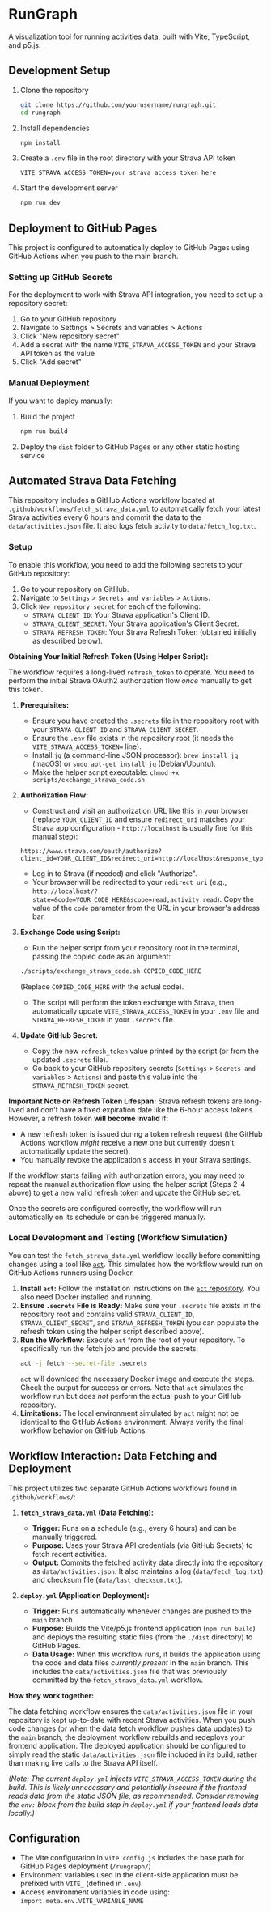 # RunGraph

A visualization tool for running activities data, built with Vite, TypeScript, and p5.js.

## Development Setup

1. Clone the repository
   ```bash
   git clone https://github.com/yourusername/rungraph.git
   cd rungraph
   ```

2. Install dependencies
   ```bash
   npm install
   ```

3. Create a `.env` file in the root directory with your Strava API token
   ```
   VITE_STRAVA_ACCESS_TOKEN=your_strava_access_token_here
   ```

4. Start the development server
   ```bash
   npm run dev
   ```

## Deployment to GitHub Pages

This project is configured to automatically deploy to GitHub Pages using GitHub Actions when you push to the main branch.

### Setting up GitHub Secrets

For the deployment to work with Strava API integration, you need to set up a repository secret:

1. Go to your GitHub repository
2. Navigate to Settings > Secrets and variables > Actions
3. Click "New repository secret"
4. Add a secret with the name `VITE_STRAVA_ACCESS_TOKEN` and your Strava API token as the value
5. Click "Add secret"

### Manual Deployment

If you want to deploy manually:

1. Build the project
   ```bash
   npm run build
   ```

2. Deploy the `dist` folder to GitHub Pages or any other static hosting service

## Automated Strava Data Fetching

This repository includes a GitHub Actions workflow located at `.github/workflows/fetch_strava_data.yml` to automatically fetch your latest Strava activities every 6 hours and commit the data to the `data/activities.json` file. It also logs fetch activity to `data/fetch_log.txt`.

### Setup

To enable this workflow, you need to add the following secrets to your GitHub repository:

1.  Go to your repository on GitHub.
2.  Navigate to `Settings` > `Secrets and variables` > `Actions`.
3.  Click `New repository secret` for each of the following:
    *   `STRAVA_CLIENT_ID`: Your Strava application's Client ID.
    *   `STRAVA_CLIENT_SECRET`: Your Strava application's Client Secret.
    *   `STRAVA_REFRESH_TOKEN`: Your Strava Refresh Token (obtained initially as described below).

**Obtaining Your Initial Refresh Token (Using Helper Script):**

The workflow requires a long-lived `refresh_token` to operate. You need to perform the initial Strava OAuth2 authorization flow *once* manually to get this token.

1.  **Prerequisites:**
    *   Ensure you have created the `.secrets` file in the repository root with your `STRAVA_CLIENT_ID` and `STRAVA_CLIENT_SECRET`.
    *   Ensure the `.env` file exists in the repository root (it needs the `VITE_STRAVA_ACCESS_TOKEN=` line).
    *   Install `jq` (a command-line JSON processor): `brew install jq` (macOS) or `sudo apt-get install jq` (Debian/Ubuntu).
    *   Make the helper script executable: `chmod +x scripts/exchange_strava_code.sh`

2.  **Authorization Flow:**
    *   Construct and visit an authorization URL like this in your browser (replace `YOUR_CLIENT_ID` and ensure `redirect_uri` matches your Strava app configuration - `http://localhost` is usually fine for this manual step):
      ```
      https://www.strava.com/oauth/authorize?client_id=YOUR_CLIENT_ID&redirect_uri=http://localhost&response_type=code&approval_prompt=auto&scope=activity:read
      ```
    *   Log in to Strava (if needed) and click "Authorize".
    *   Your browser will be redirected to your `redirect_uri` (e.g., `http://localhost/?state=&code=YOUR_CODE_HERE&scope=read,activity:read`). Copy the value of the `code` parameter from the URL in your browser's address bar.

3.  **Exchange Code using Script:**
    *   Run the helper script from your repository root in the terminal, passing the copied code as an argument:
      ```bash
      ./scripts/exchange_strava_code.sh COPIED_CODE_HERE
      ```
      (Replace `COPIED_CODE_HERE` with the actual code).
    *   The script will perform the token exchange with Strava, then automatically update `VITE_STRAVA_ACCESS_TOKEN` in your `.env` file and `STRAVA_REFRESH_TOKEN` in your `.secrets` file.

4.  **Update GitHub Secret:**
    *   Copy the new `refresh_token` value printed by the script (or from the updated `.secrets` file).
    *   Go back to your GitHub repository secrets (`Settings` > `Secrets and variables` > `Actions`) and paste this value into the `STRAVA_REFRESH_TOKEN` secret.

**Important Note on Refresh Token Lifespan:**
Strava refresh tokens are long-lived and don't have a fixed expiration date like the 6-hour access tokens. However, a refresh token **will become invalid** if:
*   A new refresh token is issued during a token refresh request (the GitHub Actions workflow *might* receive a new one but currently doesn't automatically update the secret).
*   You manually revoke the application's access in your Strava settings.

If the workflow starts failing with authorization errors, you may need to repeat the manual authorization flow using the helper script (Steps 2-4 above) to get a new valid refresh token and update the GitHub secret.

Once the secrets are configured correctly, the workflow will run automatically on its schedule or can be triggered manually.

### Local Development and Testing (Workflow Simulation)

You can test the `fetch_strava_data.yml` workflow locally before committing changes using a tool like [`act`](https://github.com/nektos/act). This simulates how the workflow would run on GitHub Actions runners using Docker.

1.  **Install `act`:** Follow the installation instructions on the [`act` repository](https://github.com/nektos/act#installation). You also need Docker installed and running.
2.  **Ensure `.secrets` File is Ready:** Make sure your `.secrets` file exists in the repository root and contains valid `STRAVA_CLIENT_ID`, `STRAVA_CLIENT_SECRET`, and `STRAVA_REFRESH_TOKEN` (you can populate the refresh token using the helper script described above).
3.  **Run the Workflow:** Execute `act` from the root of your repository. To specifically run the fetch job and provide the secrets:
    ```bash
    act -j fetch --secret-file .secrets
    ```
    `act` will download the necessary Docker image and execute the steps. Check the output for success or errors. Note that `act` simulates the workflow run but does *not* perform the actual push to your GitHub repository.
4.  **Limitations:** The local environment simulated by `act` might not be identical to the GitHub Actions environment. Always verify the final workflow behavior on GitHub Actions.

## Workflow Interaction: Data Fetching and Deployment

This project utilizes two separate GitHub Actions workflows found in `.github/workflows/`:

1.  **`fetch_strava_data.yml` (Data Fetching):**
    *   **Trigger:** Runs on a schedule (e.g., every 6 hours) and can be manually triggered.
    *   **Purpose:** Uses your Strava API credentials (via GitHub Secrets) to fetch recent activities.
    *   **Output:** Commits the fetched activity data directly into the repository as `data/activities.json`. It also maintains a log (`data/fetch_log.txt`) and checksum file (`data/last_checksum.txt`).

2.  **`deploy.yml` (Application Deployment):**
    *   **Trigger:** Runs automatically whenever changes are pushed to the `main` branch.
    *   **Purpose:** Builds the Vite/p5.js frontend application (`npm run build`) and deploys the resulting static files (from the `./dist` directory) to GitHub Pages.
    *   **Data Usage:** When this workflow runs, it builds the application using the code and data files *currently present* in the `main` branch. This includes the `data/activities.json` file that was previously committed by the `fetch_strava_data.yml` workflow.

**How they work together:**

The data fetching workflow ensures the `data/activities.json` file in your repository is kept up-to-date with recent Strava activities. When you push code changes (or when the data fetch workflow pushes data updates) to the `main` branch, the deployment workflow rebuilds and redeploys your frontend application. The deployed application should be configured to simply read the static `data/activities.json` file included in its build, rather than making live calls to the Strava API itself.

*(Note: The current `deploy.yml` injects `VITE_STRAVA_ACCESS_TOKEN` during the build. This is likely unnecessary and potentially insecure if the frontend reads data from the static JSON file, as recommended. Consider removing the `env:` block from the build step in `deploy.yml` if your frontend loads data locally.)*

## Configuration

- The Vite configuration in `vite.config.js` includes the base path for GitHub Pages deployment (`/rungraph/`)
- Environment variables used in the client-side application must be prefixed with `VITE_` (defined in `.env`).
- Access environment variables in code using: `import.meta.env.VITE_VARIABLE_NAME`